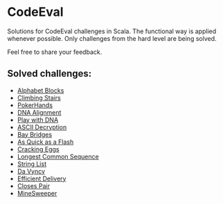 # CodeEval

Solutions for CodeEval challenges in Scala. The functional way is applied whenever possible. Only challenges from the hard level are being solved.

Feel free to share your feedback.

## Solved challenges:

 * [Alphabet Blocks](https://www.codeeval.com/open_challenges/201/)
 * [Climbing Stairs](https://www.codeeval.com/open_challenges/64/)
 * [PokerHands](https://www.codeeval.com/open_challenges/86/)
 * [DNA Alignment](https://www.codeeval.com/open_challenges/171/)
 * [Play with DNA](https://www.codeeval.com/open_challenges/126/)
 * [ASCII Decryption](https://www.codeeval.com/open_challenges/155/)
 * [Bay Bridges](https://www.codeeval.com/open_challenges/109/)
 * [As Quick as a Flash](https://www.codeeval.com/open_challenges/239/)
 * [Cracking Eggs](https://www.codeeval.com/open_challenges/151/)
 * [Longest Common Sequence](https://www.codeeval.com/open_challenges/6/)
 * [String List](https://www.codeeval.com/open_challenges/38/)
 * [Da Vyncy](https://www.codeeval.com/open_challenges/77/)
 * [Efficient Delivery](https://www.codeeval.com/open_challenges/123/)
 * [Closes Pair](https://www.codeeval.com/open_challenges/51/)
 * [MineSweeper](https://www.codeeval.com/open_challenges/79/)
